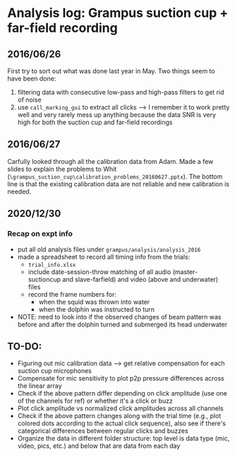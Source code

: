 # Analysis log: Grampus suction cup + far-field recording

## 2016/06/26
First try to sort out what was done last year in May. Two things seem to have been done:
1. filtering data with consecutive low-pass and high-pass filters to get rid of noise
2. use `call_marking_gui` to extract all clicks --> I remember it to work pretty well and very rarely mess up anything because the data SNR is very high for both the suction cup and far-field recordings

## 2016/06/27
Carfully looked through all the calibration data from Adam. Made a few slides to explain the problems to Whit (`\grampus_suction_cup\calibration_problems_20160627.pptx`). The bottom line is that the existing calibration data are not reliable and new calibration is needed.



## 2020/12/30
### Recap on expt info
- put all old analysis files under `grampus/analysis/analysis_2016`
- made a spreadsheet to record all timing info from the trials:
    - `trial_info.xlsx`
    - include date-session-throw matching of all audio (master-suctioncup and slave-farfield) and video (above and underwater) files
    - record the frame numbers for:
        - when the squid was thrown into water
        - when the dolphin was instructed to turn
- NOTE: need to look into if the observed changes of beam pattern was before and after the dolphin turned and submerged its head underwater







## TO-DO:
- Figuring out mic calibration data --> get relative compensation for each suction cup microphones
- Compensate for mic sensitivity to plot p2p pressure differences across the linear array
- Check if the above pattern differ depending on click amplitude (use one of the channels  for ref) or whether it's a click or buzz
- Plot click amplitude vs normalized click amplitudes across all channels
- Check if the above pattern changes along with the trial time (e.g., plot colored dots according to the actual click sequence), also see if there's categorical differences between regular clicks and buzzes
- Organize the data in different folder structure: top level is data type (mic, video, pics, etc.) and below that are data from each day
 
